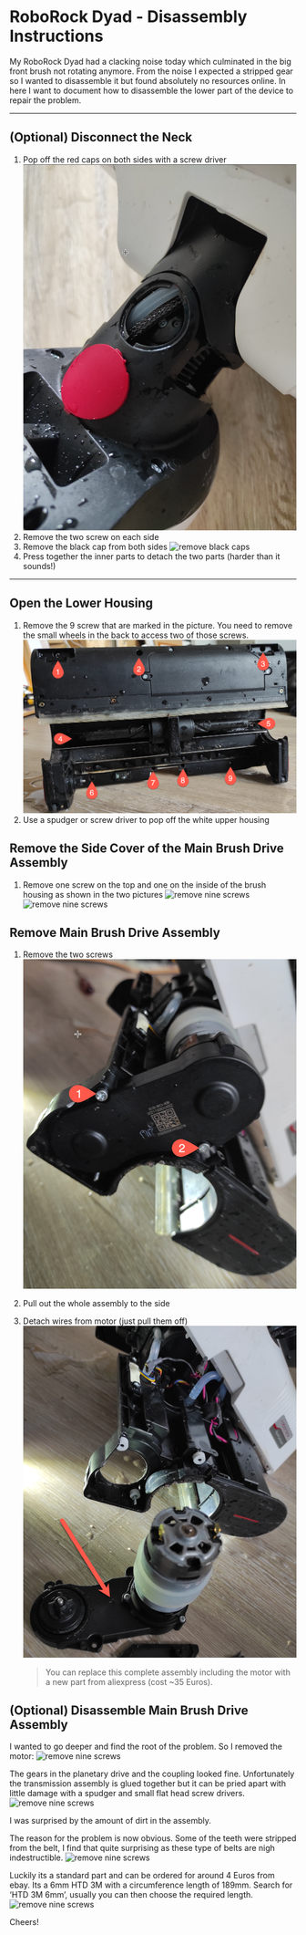 # RoboRock Dyad - Disassembly Instructions

My RoboRock Dyad had a clacking noise today which culminated in the big front brush not rotating anymore. From the noise I expected a stripped gear so I wanted to disassemble it but found absolutely no resources online. In here I want to document how to disassemble the lower part of the device to repair the problem.


---

## (Optional) Disconnect the Neck

1. Pop off the red caps on both sides with a screw driver
    ![remove red caps](images/02_neck_red_cap.png)
1. Remove the two screw on each side
1. Remove the black cap from both sides
    ![remove black caps](images/03_neck_black_cap.png)
1. Press together the inner parts to detach the two parts (harder than it sounds!)

---

## Open the Lower Housing

1. Remove the 9 screw that are marked in the picture. You need to remove the small wheels in the back to access two of those screws.
    ![remove nine screws](images/01_bottom.png)
1. Use a spudger or screw driver to pop off the white upper housing

## Remove the Side Cover of the Main Brush Drive Assembly

1. Remove one screw on the top and one on the inside of the brush housing as shown in the two pictures
    ![remove nine screws](images/05_side_cover_1.png)
    ![remove nine screws](images/06_side_cover_2.png)

## Remove Main Brush Drive Assembly

1. Remove the two screws
    ![remove nine screws](images/07_main_brush_drive.png)
1. Pull out the whole assembly to the side
1. Detach wires from motor (just pull them off)
    ![remove nine screws](images/08_main_brush_drive_removed.png)

    >You can replace this complete assembly including the motor with a new part from aliexpress (cost ~35 Euros).

## (Optional) Disassemble Main Brush Drive Assembly

I wanted to go deeper and find the root of the problem. So I removed the motor:
    ![remove nine screws](images/09_motor_removed.png)

The gears in the planetary drive and the coupling looked fine. Unfortunately the transmission assembly is glued together but it can be pried apart with little damage with a spudger and small flat head screw drivers.
    ![remove nine screws](images/10_gear_housing_opened.png)

I was surprised by the amount of dirt in the assembly.

The reason for the problem is now obvious. Some of the teeth were stripped from the belt, I find that quite surprising as these type of belts are nigh indestructible.
    ![remove nine screws](images/11_damage.png)

Luckily its a standard part and can be ordered for around 4 Euros from ebay. Its a 6mm HTD 3M with a circumference length of 189mm. Search for ‘HTD 3M 6mm’, usually you can then choose the required length.
    ![remove nine screws](images/12_belt_type.png)

Cheers!

